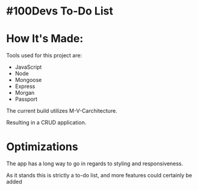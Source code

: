 # #100Devs To-Do List

<h1>How It's Made:</h1>
<p>Tools used for this project are: 
    <ul>
        <li>JavaScript</li>
        <li>Node</li>
        <li>Mongoose</li>
        <li>Express</li>
        <li>Morgan</li>
        <li>Passport</li>
    </ul>
<p>The current build utilizes M-V-Carchitecture.</p>
<p>Resulting in a CRUD application.</p>

<h1>Optimizations</h1>
<p>The app has a long way to go in regards to styling and responsiveness.</p>
<p>As it stands this is strictly a to-do list, and more features could certainly be added</p>
